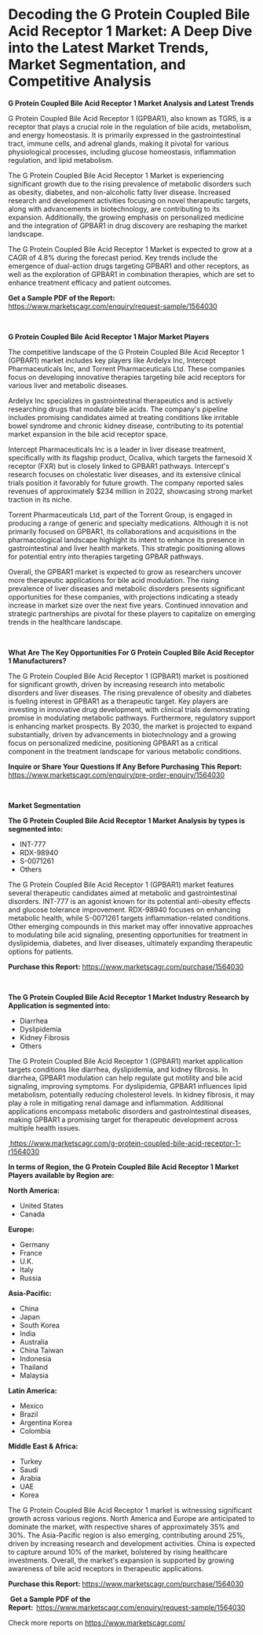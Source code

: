 <p><h1>Decoding the G Protein Coupled Bile Acid Receptor 1 Market: A Deep Dive into the Latest Market Trends, Market Segmentation, and Competitive Analysis</h1></p><p><strong>G Protein Coupled Bile Acid Receptor 1 Market Analysis and Latest Trends</strong></p>
<p><p>G Protein Coupled Bile Acid Receptor 1 (GPBAR1), also known as TGR5, is a receptor that plays a crucial role in the regulation of bile acids, metabolism, and energy homeostasis. It is primarily expressed in the gastrointestinal tract, immune cells, and adrenal glands, making it pivotal for various physiological processes, including glucose homeostasis, inflammation regulation, and lipid metabolism. </p><p>The G Protein Coupled Bile Acid Receptor 1 Market is experiencing significant growth due to the rising prevalence of metabolic disorders such as obesity, diabetes, and non-alcoholic fatty liver disease. Increased research and development activities focusing on novel therapeutic targets, along with advancements in biotechnology, are contributing to its expansion. Additionally, the growing emphasis on personalized medicine and the integration of GPBAR1 in drug discovery are reshaping the market landscape.</p><p>The G Protein Coupled Bile Acid Receptor 1 Market is expected to grow at a CAGR of 4.8% during the forecast period. Key trends include the emergence of dual-action drugs targeting GPBAR1 and other receptors, as well as the exploration of GPBAR1 in combination therapies, which are set to enhance treatment efficacy and patient outcomes.</p></p>
<p><strong>Get a Sample PDF of the Report:&nbsp;</strong> <a href="https://www.marketscagr.com/enquiry/request-sample/1564030?utm_campaign=2945&utm_medium=2&utm_source=Github&utm_content=ia&utm_term=09032025&utm_id=g-protein-coupled-bile-acid-receptor-1">https://www.marketscagr.com/enquiry/request-sample/1564030</a></p>
<p>&nbsp;</p>
<p><strong>G Protein Coupled Bile Acid Receptor 1 Major Market Players</strong></p>
<p><p>The competitive landscape of the G Protein Coupled Bile Acid Receptor 1 (GPBAR1) market includes key players like Ardelyx Inc, Intercept Pharmaceuticals Inc, and Torrent Pharmaceuticals Ltd. These companies focus on developing innovative therapies targeting bile acid receptors for various liver and metabolic diseases.</p><p>Ardelyx Inc specializes in gastrointestinal therapeutics and is actively researching drugs that modulate bile acids. The company's pipeline includes promising candidates aimed at treating conditions like irritable bowel syndrome and chronic kidney disease, contributing to its potential market expansion in the bile acid receptor space.</p><p>Intercept Pharmaceuticals Inc is a leader in liver disease treatment, specifically with its flagship product, Ocaliva, which targets the farnesoid X receptor (FXR) but is closely linked to GPBAR1 pathways. Intercept's research focuses on cholestatic liver diseases, and its extensive clinical trials position it favorably for future growth. The company reported sales revenues of approximately $234 million in 2022, showcasing strong market traction in its niche.</p><p>Torrent Pharmaceuticals Ltd, part of the Torrent Group, is engaged in producing a range of generic and specialty medications. Although it is not primarily focused on GPBAR1, its collaborations and acquisitions in the pharmacological landscape highlight its intent to enhance its presence in gastrointestinal and liver health markets. This strategic positioning allows for potential entry into therapies targeting GPBAR pathways.</p><p>Overall, the GPBAR1 market is expected to grow as researchers uncover more therapeutic applications for bile acid modulation. The rising prevalence of liver diseases and metabolic disorders presents significant opportunities for these companies, with projections indicating a steady increase in market size over the next five years. Continued innovation and strategic partnerships are pivotal for these players to capitalize on emerging trends in the healthcare landscape.</p></p>
<p>&nbsp;</p>
<p><strong>What Are The Key Opportunities For G Protein Coupled Bile Acid Receptor 1 Manufacturers?</strong></p>
<p><p>The G Protein Coupled Bile Acid Receptor 1 (GPBAR1) market is positioned for significant growth, driven by increasing research into metabolic disorders and liver diseases. The rising prevalence of obesity and diabetes is fueling interest in GPBAR1 as a therapeutic target. Key players are investing in innovative drug development, with clinical trials demonstrating promise in modulating metabolic pathways. Furthermore, regulatory support is enhancing market prospects. By 2030, the market is projected to expand substantially, driven by advancements in biotechnology and a growing focus on personalized medicine, positioning GPBAR1 as a critical component in the treatment landscape for various metabolic conditions.</p></p>
<p><strong>Inquire or Share Your Questions If Any Before Purchasing This Report:</strong> <a href="https://www.marketscagr.com/enquiry/pre-order-enquiry/1564030?utm_campaign=2945&utm_medium=2&utm_source=Github&utm_content=ia&utm_term=09032025&utm_id=g-protein-coupled-bile-acid-receptor-1">https://www.marketscagr.com/enquiry/pre-order-enquiry/1564030</a></p>
<p>&nbsp;</p>
<p><strong>Market Segmentation</strong></p>
<p><strong>The G Protein Coupled Bile Acid Receptor 1 Market Analysis by types is segmented into:</strong></p>
<p><ul><li>INT-777</li><li>RDX-98940</li><li>S-0071261</li><li>Others</li></ul></p>
<p><p>The G Protein Coupled Bile Acid Receptor 1 (GPBAR1) market features several therapeutic candidates aimed at metabolic and gastrointestinal disorders. INT-777 is an agonist known for its potential anti-obesity effects and glucose tolerance improvement. RDX-98940 focuses on enhancing metabolic health, while S-0071261 targets inflammation-related conditions. Other emerging compounds in this market may offer innovative approaches to modulating bile acid signaling, presenting opportunities for treatment in dyslipidemia, diabetes, and liver diseases, ultimately expanding therapeutic options for patients.</p></p>
<p><strong>Purchase this Report:&nbsp;</strong><a href="https://www.marketscagr.com/purchase/1564030?utm_campaign=2945&utm_medium=2&utm_source=Github&utm_content=ia&utm_term=09032025&utm_id=g-protein-coupled-bile-acid-receptor-1">https://www.marketscagr.com/purchase/1564030</a></p>
<p>&nbsp;</p>
<p><strong>The G Protein Coupled Bile Acid Receptor 1 Market Industry Research by Application is segmented into:</strong></p>
<p><ul><li>Diarrhea</li><li>Dyslipidemia</li><li>Kidney Fibrosis</li><li>Others</li></ul></p>
<p><p>The G Protein Coupled Bile Acid Receptor 1 (GPBAR1) market application targets conditions like diarrhea, dyslipidemia, and kidney fibrosis. In diarrhea, GPBAR1 modulation can help regulate gut motility and bile acid signaling, improving symptoms. For dyslipidemia, GPBAR1 influences lipid metabolism, potentially reducing cholesterol levels. In kidney fibrosis, it may play a role in mitigating renal damage and inflammation. Additional applications encompass metabolic disorders and gastrointestinal diseases, making GPBAR1 a promising target for therapeutic development across multiple health issues.</p></p>
<p><a href="https://www.marketscagr.com/g-protein-coupled-bile-acid-receptor-1-r1564030?utm_campaign=2945&utm_medium=2&utm_source=Github&utm_content=ia&utm_term=09032025&utm_id=g-protein-coupled-bile-acid-receptor-1">&nbsp;https://www.marketscagr.com/g-protein-coupled-bile-acid-receptor-1-r1564030</a></p>
<p><strong>In terms of Region, the G Protein Coupled Bile Acid Receptor 1 Market Players available by Region are:</strong></p>
<p>
    <p> <strong> North America: </strong>
        <ul>
            <li>United States</li>
            <li>Canada</li>
        </ul>
        </p> 
    <p> <strong> Europe: </strong>
        <ul>
            <li>Germany</li>
            <li>France</li>
            <li>U.K.</li>
            <li>Italy</li>
            <li>Russia</li>
        </ul>
        </p> 
    <p> <strong> Asia-Pacific: </strong>
        <ul>
            <li>China</li>
            <li>Japan</li>
            <li>South Korea</li>
            <li>India</li>
            <li>Australia</li>
            <li>China Taiwan</li>
            <li>Indonesia</li>
            <li>Thailand</li>
            <li>Malaysia</li>
        </ul>
        </p> 
    <p> <strong> Latin America: </strong>
        <ul>
            <li>Mexico</li>
            <li>Brazil</li>
            <li>Argentina Korea</li>
            <li>Colombia</li>
        </ul>
        </p> 
    <p> <strong> Middle East & Africa: </strong>
        <ul>
            <li>Turkey</li>
            <li>Saudi</li>
            <li>Arabia</li>
            <li>UAE</li>
            <li>Korea</li>
        </ul>
    </p>
    </p>
<p><p>The G Protein Coupled Bile Acid Receptor 1 market is witnessing significant growth across various regions. North America and Europe are anticipated to dominate the market, with respective shares of approximately 35% and 30%. The Asia-Pacific region is also emerging, contributing around 25%, driven by increasing research and development activities. China is expected to capture around 10% of the market, bolstered by rising healthcare investments. Overall, the market's expansion is supported by growing awareness of bile acid receptors in therapeutic applications.</p></p>
<p><strong>Purchase this Report: </strong><a href="https://www.marketscagr.com/purchase/1564030?utm_campaign=2945&utm_medium=2&utm_source=Github&utm_content=ia&utm_term=09032025&utm_id=g-protein-coupled-bile-acid-receptor-1">https://www.marketscagr.com/purchase/1564030</a></p>
<p>&nbsp;<strong>Get a Sample PDF of the Report:&nbsp;&nbsp;</strong><a href="https://www.marketscagr.com/enquiry/request-sample/1564030?utm_campaign=2945&utm_medium=2&utm_source=Github&utm_content=ia&utm_term=09032025&utm_id=g-protein-coupled-bile-acid-receptor-1">https://www.marketscagr.com/enquiry/request-sample/1564030</a></p>
<p><strong></strong></p>
<p>Check more reports on <a href="https://www.marketscagr.com/?utm_campaign=2945&utm_medium=2&utm_source=Github&utm_content=ia&utm_term=09032025&utm_id=g-protein-coupled-bile-acid-receptor-1">https://www.marketscagr.com/</a></p>